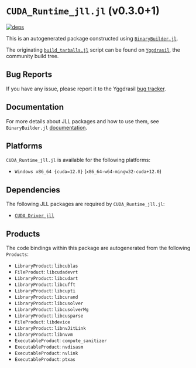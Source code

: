 # `CUDA_Runtime_jll.jl` (v0.3.0+1)

[![deps](https://juliahub.com/docs/CUDA_Runtime_jll/deps.svg)](https://juliahub.com/ui/Packages/CUDA_Runtime_jll/Hs50y?page=2)

This is an autogenerated package constructed using [`BinaryBuilder.jl`](https://github.com/JuliaPackaging/BinaryBuilder.jl).

The originating [`build_tarballs.jl`](https://github.com/JuliaPackaging/Yggdrasil/blob/071f2995d7c0538aee23e8b70b836f4175705f4a/C/CUDA/CUDA_Runtime/build_tarballs.jl) script can be found on [`Yggdrasil`](https://github.com/JuliaPackaging/Yggdrasil/), the community build tree.

## Bug Reports

If you have any issue, please report it to the Yggdrasil [bug tracker](https://github.com/JuliaPackaging/Yggdrasil/issues).

## Documentation

For more details about JLL packages and how to use them, see `BinaryBuilder.jl` [documentation](https://docs.binarybuilder.org/stable/jll/).

## Platforms

`CUDA_Runtime_jll.jl` is available for the following platforms:

* `Windows x86_64 {cuda=12.0}` (`x86_64-w64-mingw32-cuda+12.0`)

## Dependencies

The following JLL packages are required by `CUDA_Runtime_jll.jl`:

* [`CUDA_Driver_jll`](https://github.com/JuliaBinaryWrappers/CUDA_Driver_jll.jl)

## Products

The code bindings within this package are autogenerated from the following `Products`:

* `LibraryProduct`: `libcublas`
* `FileProduct`: `libcudadevrt`
* `LibraryProduct`: `libcudart`
* `LibraryProduct`: `libcufft`
* `LibraryProduct`: `libcupti`
* `LibraryProduct`: `libcurand`
* `LibraryProduct`: `libcusolver`
* `LibraryProduct`: `libcusolverMg`
* `LibraryProduct`: `libcusparse`
* `FileProduct`: `libdevice`
* `LibraryProduct`: `libnvJitLink`
* `LibraryProduct`: `libnvvm`
* `ExecutableProduct`: `compute_sanitizer`
* `ExecutableProduct`: `nvdisasm`
* `ExecutableProduct`: `nvlink`
* `ExecutableProduct`: `ptxas`
